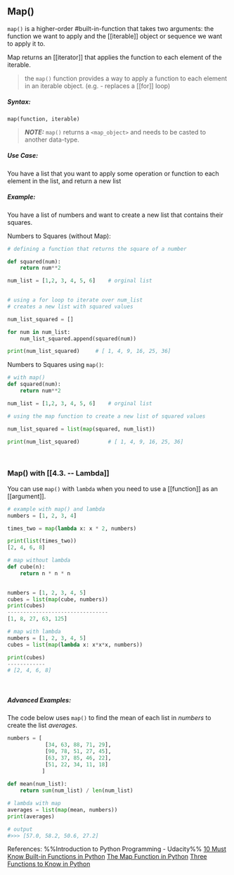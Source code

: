 ## Map()
`map()` is a higher-order #built-in-function that takes two arguments: the function we want to apply and the [[iterable]] object or sequence we want to apply it to. 

Map returns an [[iterator]] that applies the function to each element of the iterable.

> the `map()` function provides a way to apply a function to each element in an iterable object. (e.g. - replaces a [[for]] loop)

##### Syntax:
`map(function, iterable)`

> ***NOTE:*** `map()` returns a `<map_object>` and needs to be casted to another data-type.

##### Use Case:
 You have a list that you want to apply some operation or function to each element in the list, and return a new list

##### Example: 
You have a list of numbers and want to create a new list that contains their squares.

Numbers to Squares (without Map):
```py
# defining a function that returns the square of a number

def squared(num):
	return num**2

num_list = [1,2, 3, 4, 5, 6]	# orginal list
		

# using a for loop to iterate over num_list
# creates a new list with squared values

num_list_squared = []

for num in num_list:
	num_list_squared.append(squared(num))

print(num_list_squared)		# [ 1, 4, 9, 16, 25, 36]
```

Numbers to Squares using `map()`:
```py
# with map()
def squared(num):
	return num**2

num_list = [1,2, 3, 4, 5, 6]	# orginal list

# using the map function to create a new list of squared values

num_list_squared = list(map(squared, num_list))

print(num_list_squared)			# [ 1, 4, 9, 16, 25, 36]

```
<br>

### Map() with [[4.3. -- Lambda]]

You can use `map()` with `lambda` when you need to use a [[function]] as an [[argument]].
```py
# example with map() and lambda
numbers = [1, 2, 3, 4]

times_two = map(lambda x: x * 2, numbers)

print(list(times_two))
[2, 4, 6, 8]
``` 

```py
# map without lambda
def cube(n):
	return n * n * n
	

numbers = [1, 2, 3, 4, 5]
cubes = list(map(cube, numbers))
print(cubes)
--------------------------------
[1, 8, 27, 63, 125]
```
```py
# map with lambda
numbers = [1, 2, 3, 4, 5]
cubes = list(map(lambda x: x*x*x, numbers))

print(cubes)
------------
# [2, 4, 6, 8]
```
<br>

##### Advanced Examples:
The code below uses `map()` to find the mean of each list in *numbers* to create the list *averages*.
```py
numbers = [
			[34, 63, 88, 71, 29],
			[90, 78, 51, 27, 45],
			[63, 37, 85, 46, 22],
			[51, 22, 34, 11, 18]
		   ]
		   
def mean(num_list):
	return sum(num_list) / len(num_list)

# lambda with map
averages = list(map(mean, numbers))
print(averages)

# output
#>>> [57.0, 58.2, 50.6, 27.2]
```

References:
%%Introduction to Python Programming - Udacity%%
[10 Must Know Built-in Functions in Python](https://medium.com/pythoneers/10-must-known-built-in-functions-in-python-2f196b9c0359)
[The Map Function in Python](https://towardsdatascience.com/the-map-function-in-python-eb9a90707d17)
[Three Functions to Know in Python](https://towardsdatascience.com/three-functions-to-know-in-python-4f2d27a4d05)